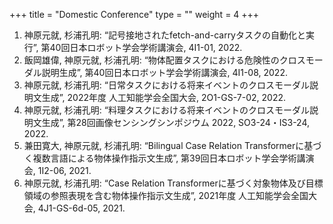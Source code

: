 +++
title = "Domestic Conference"
type = ""
weight = 4
+++

1. 神原元就, 杉浦孔明: “記号接地されたfetch-and-carryタスクの自動化と実行”, 第40回日本ロボット学会学術講演会, 4I1-01, 2022.
1. 飯岡雄偉, 神原元就, 杉浦孔明: “物体配置タスクにおける危険性のクロスモーダル説明生成”, 第40回日本ロボット学会学術講演会, 4I1-08, 2022.
1. 神原元就, 杉浦孔明: “日常タスクにおける将来イベントのクロスモーダル説明文生成”, 2022年度 人工知能学会全国大会, 2O1-GS-7-02, 2022.
1. 神原元就, 杉浦孔明: “料理タスクにおける将来イベントのクロスモーダル説明文生成”, 第28回画像センシングシンポジウム 2022, SO3-24・IS3-24, 2022.
1. 兼田寛大, 神原元就, 杉浦孔明: “Bilingual Case Relation Transformerに基づく複数言語による物体操作指示文生成”, 第39回日本ロボット学会学術講演会, 1I2-06, 2021.
1. 神原元就, 杉浦孔明: “Case Relation Transformerに基づく対象物体及び目標領域の参照表現を含む物体操作指示文生成”, 2021年度 人工知能学会全国大会, 4J1-GS-6d-05, 2021.
